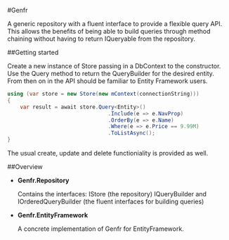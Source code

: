 ﻿#Genfr

A generic repository with a fluent interface to provide a flexible query API. This allows the benefits of being able to build queries through method chaining without having to return IQueryable from the repository.

##Getting started

Create a new instance of Store passing in a DbContext to the constructor. Use the Query<T> method to return the QueryBuilder for the desired entity. From then on in the API should be familiar to Entity Framework users.

```c#
using (var store = new Store(new mContext(connectionString)))
{                
    var result = await store.Query<Entity>()
                                .Include(e => e.NavProp)
                                .OrderBy(e => e.Name)
                                .Where(e => e.Price == 9.99M)
                                .ToListAsync();
}
```
The usual create, update and delete functioniality is provided as well.

##Overview

* __Genfr.Repository__

    Contains the interfaces:
    IStore (the repository)
    IQueryBuilder and IOrderedQueryBuilder (the fluent interfaces for building queries)

* __Genfr.EntityFramework__

    A concrete implementation of Genfr for EntityFramework.


